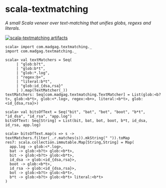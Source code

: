 scala-textmatching
==================

_A small Scala veneer over text-matching that unifies globs, regexs and literals._

[![scala-textmatching artifacts](https://index.scala-lang.org/rtyley/scala-textmatching/scala-textmatching/latest-by-scala-version.svg)](https://index.scala-lang.org/rtyley/scala-textmatching/scala-textmatching/)

```
scala> import com.madgag.textmatching._
import com.madgag.textmatching._

scala> val textMatchers = Seq(
     | "glob:b?t",
     | "glob:b*t",
     | "glob:*.log",
     | "regex:b+",
     | "literal:b*t",
     | "glob:id_{dsa,rsa}"
     | ).map(TextMatcher(_))
textMatchers: Seq[com.madgag.textmatching.TextMatcher] = List(glob:<b?t>, glob:<b*t>, glob:<*.log>, regex:<b+>, literal:<b*t>, glob:<id_{dsa,rsa}>)

scala> val bitsOfText = Seq("bit", "bat", "bot", "boot", "b*t", "id_dsa", "id_rsa", "app.log")
bitsOfText: Seq[String] = List(bit, bat, bot, boot, b*t, id_dsa, id_rsa, app.log)

scala> bitsOfText.map(s => s -> textMatchers.filter(_.r.matches(s)).mkString(" ")).toMap
res7: scala.collection.immutable.Map[String,String] = Map(
  app.log -> glob:<*.log>,
  bat -> glob:<b?t> glob:<b*t>,
  bit -> glob:<b?t> glob:<b*t>,
  id_dsa -> glob:<id_{dsa,rsa}>,
  boot -> glob:<b*t>,
  id_rsa -> glob:<id_{dsa,rsa}>,
  bot -> glob:<b?t> glob:<b*t>,
  b*t -> glob:<b?t> glob:<b*t> literal:<b*t>
)
```
